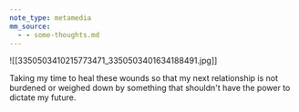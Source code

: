 ```yaml
---
note_type: metamedia
mm_source:
  - - some-thoughts.md
---
```


![[3350503410215773471_3350503401634188491.jpg]]

Taking my time to heal these wounds so that my
next relationship is not burdened or weighed down
by something that shouldn't have the power to
dictate my future.

